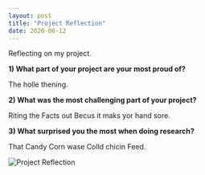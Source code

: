 ```yaml
---
layout: post
title: "Project Reflection"
date: 2020-06-12
---
```


Reflecting on my project.<!--more-->

**1) What part of your project are your most proud of?**

The holle thening.

**2) What was the most challenging part of your project?**

Riting the Facts out Becus it maks yor hand sore.

**3) What surprised you the most when doing research?**

That Candy Corn wase Colld chicin Feed.

![Project Reflection](https://lmw13.github.io/images/projectreflection.jpg "Project Reflection")
